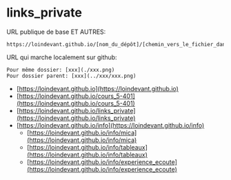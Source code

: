 # links_private

URL publique de base ET AUTRES:

```
https://loindevant.github.io/[nom_du_dépôt]/[chemin_vers_le_fichier_dans_le_dépôt]
```

URL qui marche localement sur github:

```
Pour même dossier: [xxx](./xxx.png)
Pour dossier parent: [xxx](../xxx/xxx.png)
```

- [https://loindevant.github.io](https://loindevant.github.io)
- [https://loindevant.github.io/cours_5-401](https://loindevant.github.io/cours_5-401)
- [https://loindevant.github.io/links_private](https://loindevant.github.io/links_private)
- [https://loindevant.github.io/info](https://loindevant.github.io/info)
	- [https://loindevant.github.io/info/mica](https://loindevant.github.io/info/mica)
	- [https://loindevant.github.io/info/tableaux](https://loindevant.github.io/info/tableaux)
	- [https://loindevant.github.io/info/experience_ecoute](https://loindevant.github.io/info/experience_ecoute)

